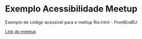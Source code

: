 # Exemplo Acessibilidade Meetup
Exemplo de código acessível para o mettup Rio.html - FrontEndRJ

[Link do meetup](https://www.meetup.com/pt-BR/frontendrj/events/254307565/)
